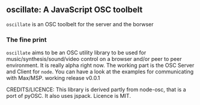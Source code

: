 oscillate: A JavaScript OSC toolbelt
---------------------------------

`oscillate` is an OSC toolbelt for the server and the borwser 

### The fine print

`oscillate` aims to be an OSC utility library to be used for music/synthesis/sound/video control on a browser and/or peer to peer environment. It is really alpha right now. The working part is the OSC Server and Client for `node`. You can have a look at the examples for communicating with Max/MSP.
working release v0.0.1


CREDITS/LICENCE:
This library is derived partly from node-osc, that is a port of pyOSC. It also uses jspack.
Licence is MIT.
